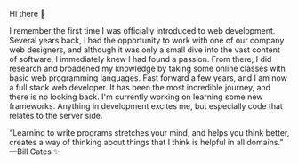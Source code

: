  Hi there 👋

 I remember the first time I was officially introduced to web development. Several years back, I had the opportunity to work with one of our company web designers, and although it was only a small dive into the vast content of software, I immediately knew I had found a passion. From there, I did research and broadened my knowledge by taking some online classes with basic web programming languages. Fast forward a few years, and I am now a full stack web developer. It has been the most incredible journey, and there is no looking back. I'm currently working on learning some new frameworks. Anything in development excites me, but especially code that relates to the server side. 
 
 “Learning to write programs stretches your mind, and helps you think better, creates a way of thinking about things that I think is helpful in all domains.”
   —Bill Gates ✨

<!--
**LauraAlspaugh/LauraAlspaugh** is a ✨ _special_ ✨ repository because its `README.md` (this file) appears on your GitHub profile.

Here are some ideas to get you started:

- 🔭 I’m currently working on ...
- 🌱 I’m currently learning ...
- 👯 I’m looking to collaborate on ...
- 🤔 I’m looking for help with ...
- 💬 Ask me about ...
- 📫 How to reach me: ...
- 😄 Pronouns: ...
- ⚡ Fun fact: ...
-->
